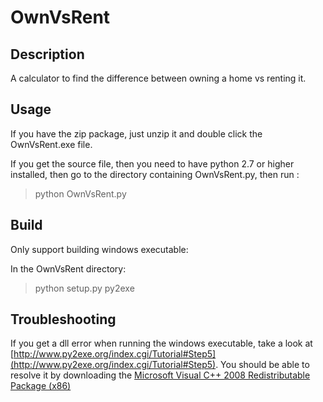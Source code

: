 OwnVsRent
=========


Description
-----------
A calculator to find the difference between owning a home vs renting it.

Usage
-----
If you have the zip package, just unzip it and double click the OwnVsRent.exe
file.

If you get the source file, then you need to have python 2.7 or higher installed, then go to the directory containing OwnVsRent.py, then run :
> python OwnVsRent.py

Build
-----
Only support building windows executable:

In the OwnVsRent directory:
> python setup.py py2exe

Troubleshooting
---------------
If you get a dll error when running the windows executable, take a look at [http://www.py2exe.org/index.cgi/Tutorial#Step5](http://www.py2exe.org/index.cgi/Tutorial#Step5). You should be able to resolve it by downloading the [Microsoft Visual C++ 2008 Redistributable Package (x86)](http://www.microsoft.com/en-us/download/details.aspx?id=29)
